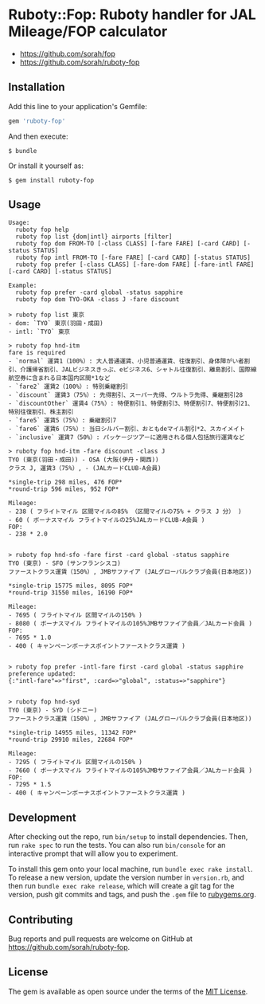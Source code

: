 # Ruboty::Fop: Ruboty handler for JAL Mileage/FOP calculator

- https://github.com/sorah/fop
- https://github.com/sorah/ruboty-fop

## Installation

Add this line to your application's Gemfile:

```ruby
gem 'ruboty-fop'
```

And then execute:

    $ bundle

Or install it yourself as:

    $ gem install ruboty-fop

## Usage

```
Usage:
  ruboty fop help
  ruboty fop list {dom|intl} airports [filter]
  ruboty fop dom FROM-TO [-class CLASS] [-fare FARE] [-card CARD] [-status STATUS]
  ruboty fop intl FROM-TO [-fare FARE] [-card CARD] [-status STATUS]
  ruboty fop prefer [-class CLASS] [-fare-dom FARE] [-fare-intl FARE] [-card CARD] [-status STATUS]

Example:
  ruboty fop prefer -card global -status sapphire
  ruboty fop dom TYO-OKA -class J -fare discount
```

```
> ruboty fop list 東京
- dom: `TYO` 東京(羽田・成田)
- intl: `TYO` 東京

> ruboty fop hnd-itm
fare is required
- `normal` 運賃1（100%）: 大人普通運賃、小児普通運賃、往復割引、身体障がい者割引、介護帰省割引、JALビジネスきっぷ、eビジネス6、シャトル往復割引、離島割引、国際線航空券に含まれる日本国内区間*1など
- `fare2` 運賃2（100%）: 特別乗継割引
- `discount` 運賃3（75%）: 先得割引、スーパー先得、ウルトラ先得、乗継割引28
- `discountOther` 運賃4（75%）: 特便割引1、特便割引3、特便割引7、特便割引21、特別往復割引、株主割引
- `fare5` 運賃5（75%）: 乗継割引7
- `fare6` 運賃6（75%）: 当日シルバー割引、おともdeマイル割引*2、スカイメイト
- `inclusive` 運賃7（50%）: パッケージツアーに適用される個人包括旅行運賃など

> ruboty fop hnd-itm -fare discount -class J
TYO (東京(羽田・成田)) - OSA (大阪(伊丹・関西))
クラス J, 運賃3（75%）, - (JALカードCLUB-A会員)

*single-trip 298 miles, 476 FOP*
*round-trip 596 miles, 952 FOP*

Mileage:
- 238 ( フライトマイル 区間マイルの85% （区間マイルの75% + クラス J 分） )
- 60 ( ボーナスマイル フライトマイルの25%JALカードCLUB-A会員 )
FOP:
- 238 * 2.0


> ruboty fop hnd-sfo -fare first -card global -status sapphire
TYO (東京) - SFO (サンフランシスコ)
ファーストクラス運賃（150%）, JMBサファイア (JALグローバルクラブ会員(日本地区))

*single-trip 15775 miles, 8095 FOP*
*round-trip 31550 miles, 16190 FOP*

Mileage:
- 7695 ( フライトマイル 区間マイルの150% )
- 8080 ( ボーナスマイル フライトマイルの105%JMBサファイア会員／JALカード会員 )
FOP:
- 7695 * 1.0
- 400 ( キャンペーンボーナスポイントファーストクラス運賃 )


> ruboty fop prefer -intl-fare first -card global -status sapphire
preference updated:
{:"intl-fare"=>"first", :card=>"global", :status=>"sapphire"}


> ruboty fop hnd-syd
TYO (東京) - SYD (シドニー)
ファーストクラス運賃（150%）, JMBサファイア (JALグローバルクラブ会員(日本地区))

*single-trip 14955 miles, 11342 FOP*
*round-trip 29910 miles, 22684 FOP*

Mileage:
- 7295 ( フライトマイル 区間マイルの150% )
- 7660 ( ボーナスマイル フライトマイルの105%JMBサファイア会員／JALカード会員 )
FOP:
- 7295 * 1.5
- 400 ( キャンペーンボーナスポイントファーストクラス運賃 )
```


## Development

After checking out the repo, run `bin/setup` to install dependencies. Then, run `rake spec` to run the tests. You can also run `bin/console` for an interactive prompt that will allow you to experiment.

To install this gem onto your local machine, run `bundle exec rake install`. To release a new version, update the version number in `version.rb`, and then run `bundle exec rake release`, which will create a git tag for the version, push git commits and tags, and push the `.gem` file to [rubygems.org](https://rubygems.org).

## Contributing

Bug reports and pull requests are welcome on GitHub at https://github.com/sorah/ruboty-fop.

## License

The gem is available as open source under the terms of the [MIT License](https://opensource.org/licenses/MIT).

